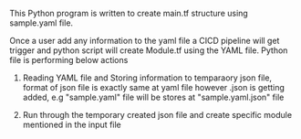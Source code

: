 This Python program is written to create main.tf structure using sample.yaml file.

Once a user add any information to the yaml file a CICD pipeline will get trigger and python script will create Module.tf using the YAML file. Python file is performing below actions

1) Reading YAML file and Storing information to temparaory json file, format of json file is exactly same at yaml file however .json is getting added, e.g "sample.yaml" file will be stores at "sample.yaml.json" file

2) Run through the temporary created json file and create specific module mentioned in the input file